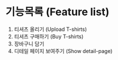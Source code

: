 # 기능목록 (Feature list)
1. 티셔츠 올리기 (Upload T-shirts)
2. 티셔츠 구매하기 (Buy T-shirts)
3. 장바구니 담기
4. 디테일 페이지 보여주기 (Show detail-page)